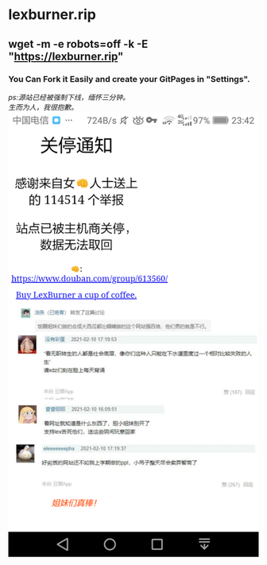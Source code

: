 # lexburner.rip

## wget -m -e robots=off -k -E "https://lexburner.rip"

### You Can Fork it Easily and create your GitPages in "Settings".

*ps:源站已经被强制下线，缅怀三分钟。*<br>
*生而为人，我很抱歉。* <br>
![生而为人，我很抱歉。](https://raw.githubusercontent.com/Xiaozhan-sb/lexburner.rip/main/assets/img/Screenshot_2021-02-10-23-42-22.png)
